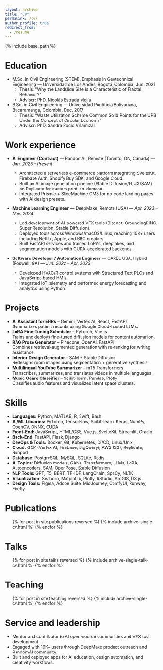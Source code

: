 ```yaml
---
layout: archive
title: "CV"
permalink: /cv/
author_profile: true
redirect_from:
  - /resume
---
```


{% include base_path %}

Education
======
* M.Sc. in Civil Engineering (STEM), Emphasis in Geotechnical Engineering — Universidad de Los Andes, Bogotá, Colombia, Jun. 2021  
  * Thesis: "Why the Landslide Size is a Characteristic of Fractal Behavior?"  
  * Advisor: PhD. Nicolás Estrada Mejía  
* B.Sc. in Civil Engineering — Universidad Pontificia Bolivariana, Bucaramanga, Colombia, Dec. 2017  
  * Thesis: “Waste Utilization Scheme Common Solid Points for the UPB Under the Concept of Circular Economy”  
  * Advisor: PhD. Sandra Rocío Villamizar

Work experience
======
* **AI Engineer (Contract)** — RandomAI, Remote (Toronto, ON, Canada) — *Jan. 2025 – Present*  
  * Architected a serverless e-commerce platform integrating SvelteKit, Firebase Auth, Shopify Buy SDK, and Google Cloud.  
  * Built an AI image generation pipeline (Stable Diffusion/FLUX/SAM) on Replicate for custom print-on-demand.  
  * Integrated Prismic + SliceMachine CMS for no-code landing pages with AI design presets.

* **Machine Learning Engineer** — DeepMake, Remote (USA) — *Apr. 2023 – Nov. 2024*  
  * Led development of AI-powered VFX tools (Bisenet, GroundingDINO, Super Resolution, Stable Diffusion).  
  * Deployed tools across Windows/macOS/Linux, reaching 10K+ users including Netflix, Apple, and BBC creators.  
  * Built FastAPI services and trained LoRAs, deepfakes, and segmentation models with CUDA-accelerated backends.

* **Software Developer / Automation Engineer** — CAREL USA, Hybrid (Roswell, GA) — *Jun. 2022 – Apr. 2023*  
  * Developed HVAC/R control systems with Structured Text PLCs and JavaScript-based HMIs.  
  * Integrated IoT telemetry and performed energy forecasting and analytics using Python.

Projects
======
* **AI Assistant for EHRs** – Gemini, Vertex AI, React, FastAPI  
  Summarizes patient records using Google Cloud-hosted LLMs.  
* **LoRA Fine-Tuning Scheduler** – PyTorch, Vue.js  
  Trains and deploys fine-tuned diffusion models for content automation.  
* **RAG Prose Generator** – Pinecone, OpenAI, FastAPI  
  Combines retrieval-augmented generation with re-ranking for writing assistance.  
* **Interior Design Generator** – SAM + Stable Diffusion  
  Redesigns room images using segmentation + generative synthesis.  
* **Multilingual YouTube Summarizer** – mT5 Transformers  
  Transcribes, summarizes, and translates videos in multiple languages.  
* **Music Genre Classifier** – Scikit-learn, Pandas, Plotly  
  Classifies audio features and visualizes latent space clusters.

Skills
======
* **Languages:** Python, MATLAB, R, Swift, Bash  
* **AI/ML Libraries:** PyTorch, TensorFlow, Scikit-learn, Keras, NumPy, OpenCV, ONNX, CUDA  
* **Front-End:** JavaScript, HTML/CSS, Vue.js, SvelteKit, Streamlit, Gradio  
* **Back-End:** FastAPI, Flask, Django  
* **DevOps & Tools:** Docker, Git, Kubernetes, CI/CD, Linux/Unix  
* **Cloud:** GCP (Vertex AI, Firebase, BigQuery), AWS (S3), Replicate, Runpod  
* **Database:** PostgreSQL, MySQL, SQLite, Redis  
* **AI Topics:** Diffusion models, GANs, Transformers, LLMs, LoRA, Autoencoders, SAM, OpenPose, Stable Diffusion  
* **NLP Tools:** GPT, T5, BERT, TF-IDF, LangChain, SpaCy, NLTK  
* **Visualization:** Seaborn, Matplotlib, Plotly, RStudio, ArcGIS, D3.js  
* **Design Tools:** Figma, Adobe Suite, MidJourney, ComfyUI, Runway, Firefly

Publications
======
<ul>
  {% for post in site.publications reversed %}
    {% include archive-single-cv.html %}
  {% endfor %}
</ul>

Talks
======
<ul>
  {% for post in site.talks reversed %}
    {% include archive-single-talk-cv.html %}
  {% endfor %}
</ul>

Teaching
======
<ul>
  {% for post in site.teaching reversed %}
    {% include archive-single-cv.html %}
  {% endfor %}
</ul>

Service and leadership
======
* Mentor and contributor to AI open-source communities and VFX tool development.
* Engaged with 10K+ users through DeepMake product outreach and RandomAI community.
* Built and deployed apps for AI education, design automation, and creativity workflows.
